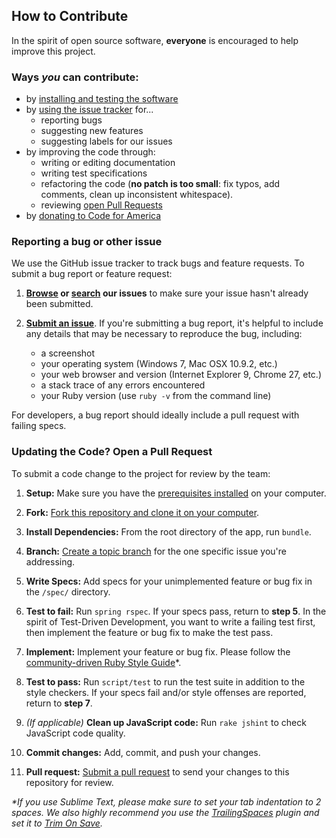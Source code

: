 ## How to Contribute
In the spirit of open source software, **everyone** is encouraged to help
improve this project.

### Ways *you* can contribute:
* by [installing and testing the software][install_instructions]
* by [using the issue tracker][issue_tracker] for...
  * reporting bugs
  * suggesting new features
  * suggesting labels for our issues
* by improving the code through:
  * writing or editing documentation
  * writing test specifications
  * refactoring the code (**no patch is too small**: fix typos, add comments,
  clean up inconsistent whitespace).
  * reviewing [open Pull Requests][open_prs]
* by [donating to Code for America][donate]

### Reporting a bug or other issue
We use the GitHub issue tracker to track bugs and feature
requests. To submit a bug report or feature request:

1. **[Browse][issue_tracker] or [search][issue_search] our issues** to make
sure your issue hasn't already been submitted.

2. **[Submit an issue][new_issue]**.
If you're submitting a bug report, it's helpful to include any details that
may be necessary to reproduce the bug, including:

    - a screenshot
    - your operating system (Windows 7, Mac OSX 10.9.2, etc.)
    - your web browser and version (Internet Explorer 9, Chrome 27, etc.)
    - a stack trace of any errors encountered
    - your Ruby version (use `ruby -v` from the command line)

For developers, a bug report should ideally include a pull request with
failing specs.

### Updating the Code? Open a Pull Request
To submit a code change to the project for review by the team:

1. **Setup:** Make sure you have the [prerequisites installed][prerequisites]
on your computer.

2. **Fork:** [Fork this repository and clone it on your computer][fork].

3. **Install Dependencies:** From the root directory of the app, run `bundle`.

4. **Branch:** [Create a topic branch][branch] for the one specific issue
you're addressing.

5. **Write Specs:** Add specs for your unimplemented feature or bug fix in the
`/spec/` directory.

6. **Test to fail:** Run `spring rspec`. If your specs pass, return to
**step 5**. In the spirit of Test-Driven Development, you want to write a
failing test first, then implement the feature or bug fix to make the test
pass.

7. **Implement:** Implement your feature or bug fix. Please follow the
[community-driven Ruby Style Guide][style_guide]*.

8. **Test to pass:** Run `script/test` to run the test suite in addition to the
style checkers. If your specs fail and/or style offenses are reported, return
to **step 7**.

9. _(If applicable)_ **Clean up JavaScript code:** Run `rake jshint` to check
JavaScript code quality.

10. **Commit changes:** Add, commit, and push your changes.

11. **Pull request:** [Submit a pull request][pr] to send your changes to this
repository for review.

_*If you use Sublime Text, please make sure to set your tab indentation to 2
spaces. We also highly recommend you use the [TrailingSpaces][trailing_spaces]
plugin and set it to [Trim On Save][trim_on_save]._

[install_instructions]: https://github.com/smcgov/SMC-Connect/blob/master/INSTALL.md
[open_prs]: https://github.com/smcgov/SMC-Connect/pulls?q=is%3Aopen+is%3Apr
[donate]: http://codeforamerica.org/support-us/
[issue_tracker]: https://github.com/smcgov/SMC-Connect/issues
[issue_search]: https://github.com/smcgov/SMC-Connect/search?ref=cmdform&type=Issues
[prerequisites]: https://github.com/smcgov/SMC-Connect/blob/master/INSTALL.md#install-prerequisites
[new_issue]: https://github.com/smcgov/SMC-Connect/issues/new
[fork]: http://help.github.com/fork-a-repo/
[branch]: https://help.github.com/articles/creating-and-deleting-branches-within-your-repository
[style_guide]: https://github.com/bbatsov/ruby-style-guide
[pr]: http://help.github.com/send-pull-requests/
[trailing_spaces]: https://github.com/SublimeText/TrailingSpaces
[trim_on_save]: https://github.com/SublimeText/TrailingSpaces#trim-on-save

